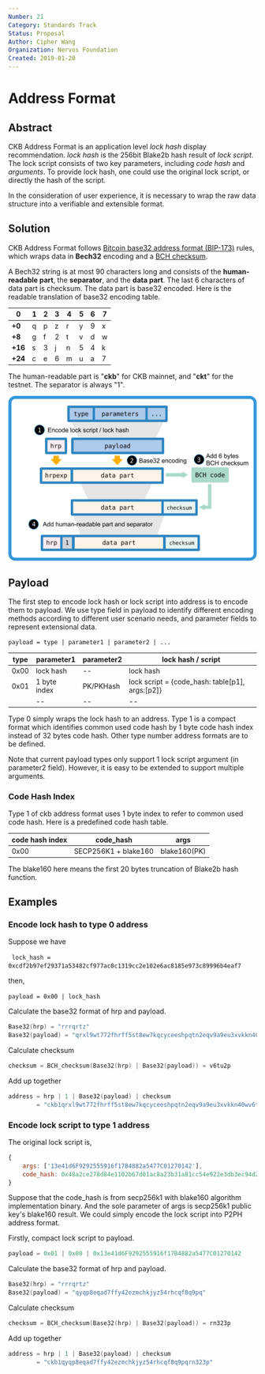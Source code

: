 ```yaml
---
Number: 21
Category: Standards Track
Status: Proposal
Author: Cipher Wang
Organization: Nervos Foundation
Created: 2019-01-20
---
```


# Address Format

## Abstract

CKB Address Format is an application level *lock hash* display recommendation. *lock hash*  is the 256bit Blake2b hash result of *lock script*. The lock script consists of two key parameters, including *code hash* and *arguments*. To provide lock hash, one could use the original lock script, or directly the hash of the script.

In the consideration of user experience, it is necessary to wrap the raw data structure into a verifiable and extensible format.

## Solution

CKB Address Format follows [Bitcoin base32 address format (BIP-173)][bip173] rules, which wraps data in **Bech32** encoding and a [BCH checksum][bch].

A Bech32 string is at most 90 characters long and consists of the **human-readable part**, the **separator**, and the **data part**. The last 6 characters of data part is checksum. The data part is base32 encoded. Here is the readable translation of base32 encoding table.

|0|1|2|3|4|5|6|7|
|-|-|-|-|-|-|-|-|
|**+0**|q|p|z|r|y|9|x|8|
|**+8**|g|f|2|t|v|d|w|0|
|**+16**|s|3|j|n|5|4|k|h|
|**+24**|c|e|6|m|u|a|7|l|


The human-readable part is "**ckb**" for CKB mainnet, and "**ckt**" for the testnet. The separator is always "1".

![](images/ckb-address.png)

## Payload

The first step to encode lock hash or lock script into address is to encode them to payload. We use type field in payload to identify different encoding methods according to different user scenario needs, and parameter fields to represent extensional data.

```
payload = type | parameter1 | parameter2 | ...
```

|   type     |    parameter1    | parameter2  |  lock hash / script |
|-----------|---------------------|------------------|------------------------|
|    0x00    |      lock hash      |              --           |         lock hash        |
|    0x01    |   1 byte index    |  PK/PKHash  | lock script = {code_hash: table[p1], args:[p2]} |
|  <TBD>  |              --               |             --            |                  --                |

Type 0  simply wraps the lock hash to an address. Type 1 is a compact format which identifies common used code hash by 1 byte code hash index instead of 32 bytes code hash. Other type number address formats are to be defined.

Note that current payload types only support 1 lock script argument (in parameter2 field). However, it is easy to be extended to support multiple arguments.

### Code Hash Index

Type 1 of ckb address format uses 1 byte index to refer to common used code hash. Here is a predefined code hash table.

|     code hash index  | code_hash    | args |
|--------------------------|------------------|-------|
|                0x00               | SECP256K1 + blake160 | blake160(PK)  |

The blake160 here means the first 20 bytes truncation of Blake2b hash function.

## Examples

### Encode lock hash to type 0 address

Suppose we have

`
lock_hash = 0xcdf2b97ef29371a53482cf977ac0c1319cc2e102e6ac8185e973c89996b4eaf7`

then,

`payload = 0x00 | lock_hash`

Calculate the base32 format of hrp and payload.
```c
Base32(hrp) = "rrrqrtz"
Base32(payload) = "qrxl9wt772fhrff5st8ew7kqcyceeshpqtn2eqv9a9eu3xvkkn40w"
```
Calculate checksum
```c
checksum = BCH_checksum(Base32(hrp) | Base32(payload)) = v6tu2p
```
Add up together

```c
address = hrp | 1 | Base32(payload) | checksum 
        = "ckb1qrxl9wt772fhrff5st8ew7kqcyceeshpqtn2eqv9a9eu3xvkkn40wv6tu2p"
```

### Encode lock script to type 1 address

The original lock script is,

```js
{
    args: ['13e41d6F9292555916f17B4882a5477C01270142'],
    code_hash: 0x48a2ce278d84e1102b67d01ac8a23b31a81cc54e922e3db3ec94d2ec4356c67c
}
```

Suppose that the code_hash is from secp256k1 with blake160 algorithm implementation binary. And the sole parameter of args is secp256k1 public key's blake160 result. We could simply encode the lock script into P2PH address format.

Firstly, compact lock script to payload.

```c
payload = 0x01 | 0x00 | 0x13e41d6F9292555916f17B4882a5477C01270142
```

Calculate the base32 format of hrp and payload.

```c
Base32(hrp) = "rrrqrtz"
Base32(payload) = "qyqp8eqad7ffy42ezmchkjyz54rhcqf8q9pq"
```

Calculate checksum

```c
checksum = BCH_checksum(Base32(hrp) | Base32(payload)) = rn323p
```

Add up together

```c
address = hrp | 1 | Base32(payload) | checksum 
        = "ckb1qyqp8eqad7ffy42ezmchkjyz54rhcqf8q9pqrn323p"
```

[bip173]: https://github.com/bitcoin/bips/blob/master/bip-0173.mediawiki

[bch]: https://en.wikipedia.org/wiki/BCH_code
